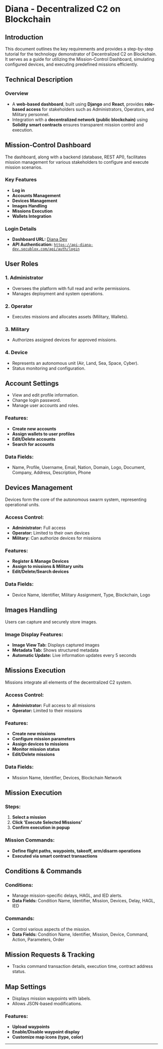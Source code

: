 # Diana - Decentralized C2 on Blockchain

## Introduction

This document outlines the key requirements and provides a step-by-step tutorial for the technology demonstrator of Decentralized C2 on Blockchain. It serves as a guide for utilizing the Mission-Control Dashboard, simulating configured devices, and executing predefined missions efficiently.

## Technical Description

### Overview

- A **web-based dashboard**, built using **Django** and **React**, provides **role-based access** for stakeholders such as Administrators, Operators, and Military personnel. 
- Integration with a **decentralized network (public blockchain)** using **Solidity smart contracts** ensures transparent mission control and execution.

## Mission-Control Dashboard

The dashboard, along with a backend (database, REST API), facilitates mission management for various stakeholders to configure and execute mission scenarios.

### Key Features
- **Log in**
- **Accounts Management**
- **Devices Management**
- **Images Handling**
- **Missions Execution**
- **Wallets Integration**

### Login Details
- **Dashboard URL:** [Diana Dev](https://diana-dev.secublox.com)
- **API Authentication:** [`https://api-diana-dev.secublox.com/api/auth/login`](https://api-diana-dev.secublox.com/api/auth/login)

## User Roles

### 1. **Administrator**
   - Oversees the platform with full read and write permissions.
   - Manages deployment and system operations.

### 2. **Operator**
   - Executes missions and allocates assets (Military, Wallets).

### 3. **Military**
   - Authorizes assigned devices for approved missions.
   
### 4. **Device**
   - Represents an autonomous unit (Air, Land, Sea, Space, Cyber).
   - Status monitoring and configuration.

## Account Settings

- View and edit profile information.
- Change login password.
- Manage user accounts and roles.

### Features:
- **Create new accounts**
- **Assign wallets to user profiles**
- **Edit/Delete accounts**
- **Search for accounts**

### Data Fields:
- Name, Profile, Username, Email, Nation, Domain, Logo, Document, Company, Address, Description, Phone

## Devices Management

Devices form the core of the autonomous swarm system, representing operational units.

### Access Control:
- **Administrator:** Full access
- **Operator:** Limited to their own devices
- **Military:** Can authorize devices for missions

### Features:
- **Register & Manage Devices**
- **Assign to missions & Military units**
- **Edit/Delete/Search devices**

### Data Fields:
- Device Name, Identifier, Military Assignment, Type, Blockchain, Logo

## Images Handling

Users can capture and securely store images. 

### Image Display Features:
- **Image View Tab:** Displays captured images
- **Metadata Tab:** Shows structured metadata
- **Automatic Update:** Live information updates every 5 seconds

## Missions Execution

Missions integrate all elements of the decentralized C2 system.

### Access Control:
- **Administrator:** Full access to all missions
- **Operator:** Limited to their missions

### Features:
- **Create new missions**
- **Configure mission parameters**
- **Assign devices to missions**
- **Monitor mission status**
- **Edit/Delete missions**

### Data Fields:
- Mission Name, Identifier, Devices, Blockchain Network

## Mission Execution

### Steps:
1. **Select a mission**
2. **Click 'Execute Selected Missions'**
3. **Confirm execution in popup**

### Mission Commands:
- **Define flight paths, waypoints, takeoff, arm/disarm operations**
- **Executed via smart contract transactions**

## Conditions & Commands

### Conditions:
- Manage mission-specific delays, HAGL, and IED alerts.
- **Data Fields:** Condition Name, Identifier, Mission, Devices, Delay, HAGL, IED

### Commands:
- Control various aspects of the mission.
- **Data Fields:** Condition Name, Identifier, Mission, Device, Command, Action, Parameters, Order

## Mission Requests & Tracking

- Tracks command transaction details, execution time, contract address status.

## Map Settings

- Displays mission waypoints with labels.
- Allows JSON-based modifications.

### Features:
- **Upload waypoints**
- **Enable/Disable waypoint display**
- **Customize map icons (type, color)**

---
